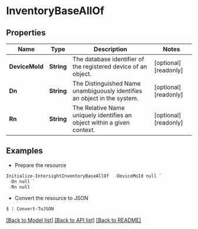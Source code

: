 # InventoryBaseAllOf
## Properties

Name | Type | Description | Notes
------------ | ------------- | ------------- | -------------
**DeviceMoId** | **String** | The database identifier of the registered device of an object. | [optional] [readonly] 
**Dn** | **String** | The Distinguished Name unambiguously identifies an object in the system. | [optional] [readonly] 
**Rn** | **String** | The Relative Name uniquely identifies an object within a given context. | [optional] [readonly] 

## Examples

- Prepare the resource
```powershell
Initialize-IntersightInventoryBaseAllOf  -DeviceMoId null `
 -Dn null `
 -Rn null
```

- Convert the resource to JSON
```powershell
$ | Convert-ToJSON
```

[[Back to Model list]](../README.md#documentation-for-models) [[Back to API list]](../README.md#documentation-for-api-endpoints) [[Back to README]](../README.md)

